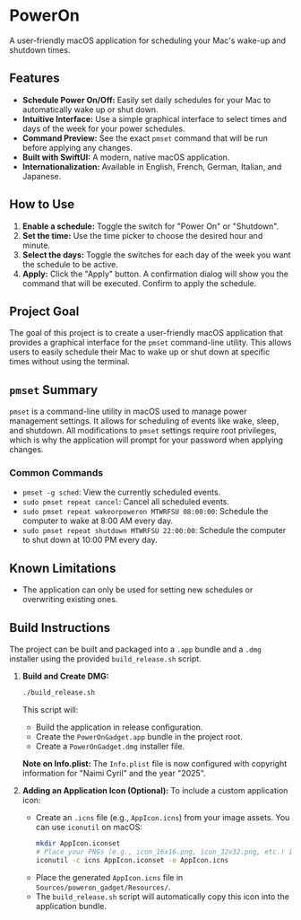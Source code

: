 # PowerOn

A user-friendly macOS application for scheduling your Mac's wake-up and shutdown times.

## Features

*   **Schedule Power On/Off:** Easily set daily schedules for your Mac to automatically wake up or shut down.
*   **Intuitive Interface:** Use a simple graphical interface to select times and days of the week for your power schedules.
*   **Command Preview:** See the exact `pmset` command that will be run before applying any changes.
*   **Built with SwiftUI:** A modern, native macOS application.
*   **Internationalization:** Available in English, French, German, Italian, and Japanese.

## How to Use

1.  **Enable a schedule:** Toggle the switch for "Power On" or "Shutdown".
2.  **Set the time:** Use the time picker to choose the desired hour and minute.
3.  **Select the days:** Toggle the switches for each day of the week you want the schedule to be active.
4.  **Apply:** Click the "Apply" button. A confirmation dialog will show you the command that will be executed. Confirm to apply the schedule.

## Project Goal

The goal of this project is to create a user-friendly macOS application that provides a graphical interface for the `pmset` command-line utility. This allows users to easily schedule their Mac to wake up or shut down at specific times without using the terminal.

## `pmset` Summary

`pmset` is a command-line utility in macOS used to manage power management settings. It allows for scheduling of events like wake, sleep, and shutdown. All modifications to `pmset` settings require root privileges, which is why the application will prompt for your password when applying changes.

### Common Commands

*   `pmset -g sched`: View the currently scheduled events.
*   `sudo pmset repeat cancel`: Cancel all scheduled events.
*   `sudo pmset repeat wakeorpoweron MTWRFSU 08:00:00`: Schedule the computer to wake at 8:00 AM every day.
*   `sudo pmset repeat shutdown MTWRFSU 22:00:00`: Schedule the computer to shut down at 10:00 PM every day.

## Known Limitations

*   The application can only be used for setting new schedules or overwriting existing ones.

## Build Instructions

The project can be built and packaged into a `.app` bundle and a `.dmg` installer using the provided `build_release.sh` script.

1.  **Build and Create DMG:**

    ```bash
    ./build_release.sh
    ```

    This script will:
    *   Build the application in release configuration.
    *   Create the `PowerOnGadget.app` bundle in the project root.
    *   Create a `PowerOnGadget.dmg` installer file.

    **Note on Info.plist:** The `Info.plist` file is now configured with copyright information for "Naimi Cyril" and the year "2025".

2.  **Adding an Application Icon (Optional):**
    To include a custom application icon:
    *   Create an `.icns` file (e.g., `AppIcon.icns`) from your image assets. You can use `iconutil` on macOS:
        ```bash
        mkdir AppIcon.iconset
        # Place your PNGs (e.g., icon_16x16.png, icon_32x32.png, etc.) inside AppIcon.iconset
        iconutil -c icns AppIcon.iconset -o AppIcon.icns
        ```
    *   Place the generated `AppIcon.icns` file in `Sources/poweron_gadget/Resources/`.
    *   The `build_release.sh` script will automatically copy this icon into the application bundle.
